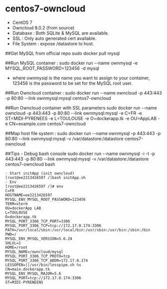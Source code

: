 # centos7-owncloud
   
   - CentOS 7
   - Owncloud 8.0.2 (from source)
   - Database : Both SQLite & MySQL are available.
   - SSL : Only auto generated cert available.
   - File System : expose /datastore to host.

##Get MySQL from official repo
	sudo docker pull mysql

##Run MySQL container :
	sudo docker run --name ownmysql -e MYSQL_ROOT_PASSWORD=123456 -d mysql

 - where ownmysql is the name you want to assign to your container, 123456 is the password to be set for the MySQL root user. 

##Run Owncloud container : 
	sudo docker run --name owncloud -p 443:443 -p 80:80 --link ownmysql:mysql  centos7-owncloud

##Run Owncloud container with SSL parameters
	sudo docker run --name owncloud -p 443:443 -p 80:80 --link ownmysql:mysql -e C=FR -e ST=MIDI-PYRENEES -e L=TOULOUSE -e O=dockerapp.tk -e OU=AppLAB -e CN=example.com centos7-owncloud

##Map host file system :
	sudo docker run --name ownmysql -p 443:443 -p 80:80 --link ownmysql:mysql -v /var/datastore:/datastore centos7-owncloud

##Tips 
    - Debug bash console 
	sudo docker run --name ownmysql -i -t -p 443:443 -p 80:80 --link ownmysql:mysql -v /var/datastore:/datastore centos7-owncloud bash
	
    - Start initApp (init owncloud)
	[root@ee2213426597 /]bash initApp.sh
    - Env 
	[root@ee2213426597 /]# env
	C=FR
	HOSTNAME=ee2213426597
	MYSQL_ENV_MYSQL_ROOT_PASSWORD=123456
	TERM=xterm
	OU=dockerApp LAB
	L=TOULOUSE
	O=dockerapp.tk
	MYSQL_PORT_3306_TCP_PORT=3306
	MYSQL_PORT_3306_TCP=tcp://172.17.0.174:3306
	PATH=/usr/local/sbin:/usr/local/bin:/usr/sbin:/usr/bin:/sbin:/bin
	PWD=/
	MYSQL_ENV_MYSQL_VERSION=5.6.24
	SHLVL=1
	HOME=/root
	MYSQL_NAME=/owncloud/mysql
	MYSQL_PORT_3306_TCP_PROTO=tcp
	MYSQL_PORT_3306_TCP_ADDR=172.17.0.174
	LESSOPEN=||/usr/bin/lesspipe.sh %s
	CN=main.dockerapp.tk
	MYSQL_ENV_MYSQL_MAJOR=5.6
	MYSQL_PORT=tcp://172.17.0.174:3306
	ST=MIDI-PYRENEENS

